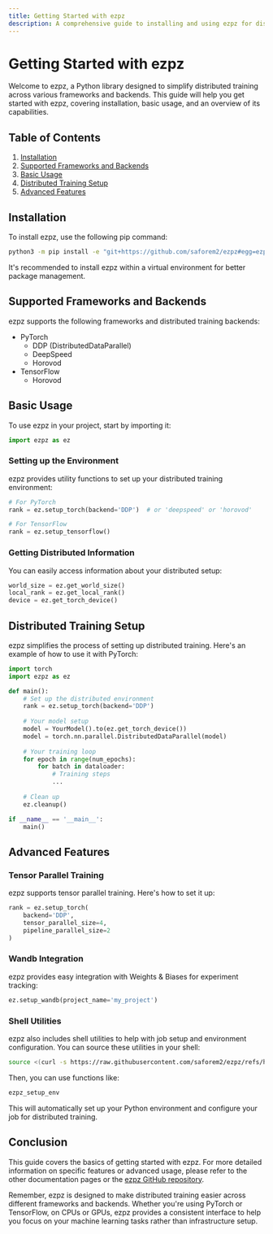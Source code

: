 ```yaml
---
title: Getting Started with ezpz
description: A comprehensive guide to installing and using ezpz for distributed training
---
```


# Getting Started with ezpz

Welcome to ezpz, a Python library designed to simplify distributed training across various frameworks and backends. This guide will help you get started with ezpz, covering installation, basic usage, and an overview of its capabilities.

## Table of Contents

1. [Installation](#installation)
2. [Supported Frameworks and Backends](#supported-frameworks-and-backends)
3. [Basic Usage](#basic-usage)
4. [Distributed Training Setup](#distributed-training-setup)
5. [Advanced Features](#advanced-features)

## Installation

To install ezpz, use the following pip command:

```bash
python3 -m pip install -e "git+https://github.com/saforem2/ezpz#egg=ezpz" --require-virtualenv
```

It's recommended to install ezpz within a virtual environment for better package management.

## Supported Frameworks and Backends

ezpz supports the following frameworks and distributed training backends:

- PyTorch
  - DDP (DistributedDataParallel)
  - DeepSpeed
  - Horovod
- TensorFlow
  - Horovod

## Basic Usage

To use ezpz in your project, start by importing it:

```python
import ezpz as ez
```

### Setting up the Environment

ezpz provides utility functions to set up your distributed training environment:

```python
# For PyTorch
rank = ez.setup_torch(backend='DDP')  # or 'deepspeed' or 'horovod'

# For TensorFlow
rank = ez.setup_tensorflow()
```

### Getting Distributed Information

You can easily access information about your distributed setup:

```python
world_size = ez.get_world_size()
local_rank = ez.get_local_rank()
device = ez.get_torch_device()
```

## Distributed Training Setup

ezpz simplifies the process of setting up distributed training. Here's an example of how to use it with PyTorch:

```python
import torch
import ezpz as ez

def main():
    # Set up the distributed environment
    rank = ez.setup_torch(backend='DDP')
    
    # Your model setup
    model = YourModel().to(ez.get_torch_device())
    model = torch.nn.parallel.DistributedDataParallel(model)
    
    # Your training loop
    for epoch in range(num_epochs):
        for batch in dataloader:
            # Training steps
            ...
    
    # Clean up
    ez.cleanup()

if __name__ == '__main__':
    main()
```

## Advanced Features

### Tensor Parallel Training

ezpz supports tensor parallel training. Here's how to set it up:

```python
rank = ez.setup_torch(
    backend='DDP',
    tensor_parallel_size=4,
    pipeline_parallel_size=2
)
```

### Wandb Integration

ezpz provides easy integration with Weights & Biases for experiment tracking:

```python
ez.setup_wandb(project_name='my_project')
```

### Shell Utilities

ezpz also includes shell utilities to help with job setup and environment configuration. You can source these utilities in your shell:

```bash
source <(curl -s https://raw.githubusercontent.com/saforem2/ezpz/refs/heads/main/src/ezpz/bin/utils.sh)
```

Then, you can use functions like:

```bash
ezpz_setup_env
```

This will automatically set up your Python environment and configure your job for distributed training.

## Conclusion

This guide covers the basics of getting started with ezpz. For more detailed information on specific features or advanced usage, please refer to the other documentation pages or the [ezpz GitHub repository](https://github.com/saforem2/ezpz).

Remember, ezpz is designed to make distributed training easier across different frameworks and backends. Whether you're using PyTorch or TensorFlow, on CPUs or GPUs, ezpz provides a consistent interface to help you focus on your machine learning tasks rather than infrastructure setup.